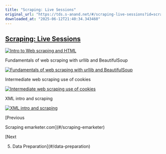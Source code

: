 ```yaml
---
title: "Scraping: Live Sessions"
original_url: "https://tds.s-anand.net/#/scraping-live-sessions?id=scraping-live-sessions"
downloaded_at: "2025-06-12T21:40:34.343460"
---
```


[Scraping: Live Sessions](#/scraping-live-sessions?id=scraping-live-sessions)
-----------------------------------------------------------------------------

[![Intro to Web scraping and HTML](https://i.ytimg.com/vi_webp/cAriusuJsmw/sddefault.webp)](https://youtu.be/cAriusuJsmw)

Fundamentals of web scraping with urllib and BeautifulSoup

[![Fundamentals of web scraping with urllib and BeautifulSoup](https://i.ytimg.com/vi_webp/I3auyTYORTs/sddefault.webp)](https://youtu.be/I3auyTYORTs)

Intermediate web scraping use of cookies

[![Intermediate web scraping use of cookies](https://i.ytimg.com/vi_webp/DryMIxMf3VU/sddefault.webp)](https://youtu.be/DryMIxMf3VU)

XML intro and scraping

[![XML intro and scraping](https://i.ytimg.com/vi_webp/8S_jvsjtaYg/sddefault.webp)](https://youtu.be/8S_jvsjtaYg)

[Previous

Scraping emarketer.com](#/scraping-emarketer)

[Next

5. Data Preparation](#/data-preparation)